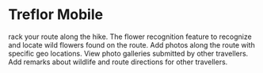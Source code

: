 # Treflor Mobile

rack your route along the hike.
The flower recognition feature to recognize and locate wild flowers found on the route.
Add photos along the route with specific geo locations.
View photo galleries submitted by other travellers.
Add remarks about  wildlife and route directions for other travellers.